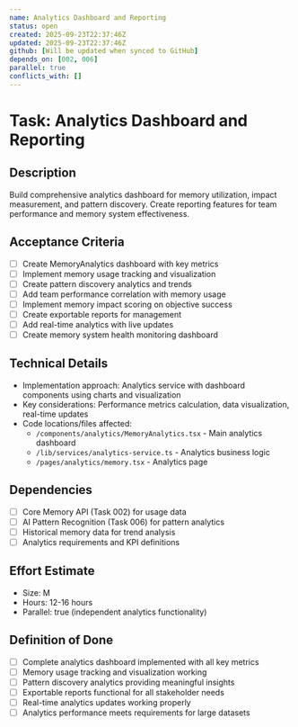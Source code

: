 ```yaml
---
name: Analytics Dashboard and Reporting
status: open
created: 2025-09-23T22:37:46Z
updated: 2025-09-23T22:37:46Z
github: [Will be updated when synced to GitHub]
depends_on: [002, 006]
parallel: true
conflicts_with: []
---
```


# Task: Analytics Dashboard and Reporting

## Description
Build comprehensive analytics dashboard for memory utilization, impact measurement, and pattern discovery. Create reporting features for team performance and memory system effectiveness.

## Acceptance Criteria
- [ ] Create MemoryAnalytics dashboard with key metrics
- [ ] Implement memory usage tracking and visualization
- [ ] Create pattern discovery analytics and trends
- [ ] Add team performance correlation with memory usage
- [ ] Implement memory impact scoring on objective success
- [ ] Create exportable reports for management
- [ ] Add real-time analytics with live updates
- [ ] Create memory system health monitoring dashboard

## Technical Details
- Implementation approach: Analytics service with dashboard components using charts and visualization
- Key considerations: Performance metrics calculation, data visualization, real-time updates
- Code locations/files affected:
  - `/components/analytics/MemoryAnalytics.tsx` - Main analytics dashboard
  - `/lib/services/analytics-service.ts` - Analytics business logic
  - `/pages/analytics/memory.tsx` - Analytics page

## Dependencies
- [ ] Core Memory API (Task 002) for usage data
- [ ] AI Pattern Recognition (Task 006) for pattern analytics
- [ ] Historical memory data for trend analysis
- [ ] Analytics requirements and KPI definitions

## Effort Estimate
- Size: M
- Hours: 12-16 hours
- Parallel: true (independent analytics functionality)

## Definition of Done
- [ ] Complete analytics dashboard implemented with all key metrics
- [ ] Memory usage tracking and visualization working
- [ ] Pattern discovery analytics providing meaningful insights
- [ ] Exportable reports functional for all stakeholder needs
- [ ] Real-time analytics updates working properly
- [ ] Analytics performance meets requirements for large datasets